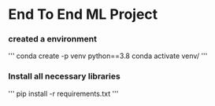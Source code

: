# End To End ML Project

### created a environment
''' conda create -p venv python==3.8
conda activate venv/
'''
### Install all necessary libraries
'''
pip install -r requirements.txt
'''

